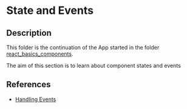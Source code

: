 # State and Events

## Description

This folder is the continuation of the App started in the folder [react_basics_components]('./react_basics_components').

The aim of this section is to learn about component states and events

## References

- [Handling Events](https://reactjs.org/docs/handling-events.html)
